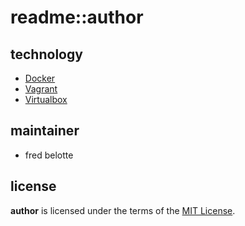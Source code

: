 # readme::author

## technology
+ [Docker](https://www.docker.com/)
+ [Vagrant](https://www.vagrantup.com/)
+ [Virtualbox](https://www.virtualbox.org/)

## maintainer
+ fred belotte

## license
__author__ is licensed under the terms of the [MIT License](https://github.com/fredbelotte/author/blob/master/LICENSE).
